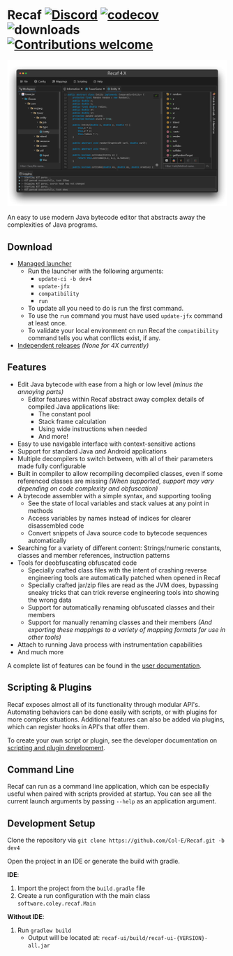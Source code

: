 # Recaf [![Discord](https://img.shields.io/discord/443258489146572810.svg?label=&logo=discord&logoColor=ffffff&color=7389D8&labelColor=6A7EC2)](https://discord.gg/Bya5HaA) [![codecov](https://codecov.io/gh/Col-E/Recaf/graph/badge.svg?token=N8GslpI1lL)](https://codecov.io/gh/Col-E/Recaf)  ![downloads](https://img.shields.io/github/downloads/Col-E/Recaf/total.svg) [![Contributions welcome](https://img.shields.io/badge/contributions-welcome-brightgreen.svg?style=flat)](CONTRIBUTING.md)

![Recaf 4x UI](recaf.png)

An easy to use modern Java bytecode editor that abstracts away the complexities of Java programs.

## Download

- [Managed launcher](https://github.com/Col-E/Recaf-Launcher)
    - Run the launcher with the following arguments:
        - `update-ci -b dev4`
        - `update-jfx`
        - `compatibility`
        - `run`
    - To update all you need to do is run the first command.
    - To use the `run` command you must have used `update-jfx` command at least once.
    - To validate your local environment cn run Recaf the `compatibility` command tells you what conflicts exist, if any.
- [Independent releases](https://github.com/Col-E/Recaf/releases) _(None for 4X currently)_

## Features

- Edit Java bytecode with ease from a high or low level _(minus the annoying parts)_
    - Editor features within Recaf abstract away complex details of compiled Java applications like:
        - The constant pool
        - Stack frame calculation
        - Using wide instructions when needed
        - And more!
- Easy to use navigable interface with context-sensitive actions
- Support for standard Java _and_ Android applications
- Multiple decompilers to switch between, with all of their parameters made fully configurable
- Built in compiler to allow recompiling decompiled classes, even if some referenced classes are missing *(When supported, support may vary depending on code complexity and obfuscation)*
- A bytecode assembler with a simple syntax, and supporting tooling
    - See the state of local variables and stack values at any point in methods
    - Access variables by names instead of indices for clearer disassembled code
    - Convert snippets of Java source code to bytecode sequences automatically
- Searching for a variety of different content: Strings/numeric constants, classes and member references, instruction patterns
- Tools for deobfuscating obfuscated code
    - Specially crafted class files with the intent of crashing reverse engineering tools are automatically patched when opened in Recaf
    - Specially crafted jar/zip files are read as the JVM does, bypassing sneaky tricks that can trick reverse engineering tools into showing the wrong data
    - Support for automatically renaming obfuscated classes and their members
    - Support for manually renaming classes and their members *_(And exporting these mappings to a variety of mapping formats for use in other tools)_*
- Attach to running Java process with instrumentation capabilities
- And much more

A complete list of features can be found in the [user documentation](https://recaf.gitbook.io/user-documentation/).

## Scripting & Plugins

Recaf exposes almost all of its functionality through modular API's. Automating behaviors can be done easily with scripts, or with plugins for more complex situations. Additional features can also be added via plugins, which can register hooks in API's that offer them.

To create your own script or plugin, see the developer documentation on [scripting and plugin development](https://recaf.gitbook.io/developer-documentation/plugins-and-scripts/plugin-vs-script).

## Command Line

Recaf can run as a command line application, which can be especially useful when paired with scripts provided at startup. You can see all the current launch arguments by passing `--help` as an application argument.

## Development Setup

Clone the repository via `git clone https://github.com/Col-E/Recaf.git -b dev4`

Open the project in an IDE or generate the build with gradle.

**IDE**:
1. Import the project from the `build.gradle` file
2. Create a run configuration with the main class `software.coley.recaf.Main`

**Without IDE**:
1. Run `gradlew build`
    - Output will be located at: `recaf-ui/build/recaf-ui-{VERSION}-all.jar`